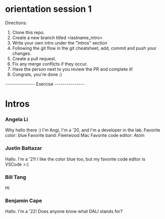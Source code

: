 # orientation session 1
Directions:

1. Clone this repo.
3. Create a new branch titled <lastname_intro>
4. Write your own intro under the "Intros" section
5. Following the git flow in the git cheatsheet, add, commit and push your changes.
6. Create a pull request.
7. Fix any merge conflicts if they occur.
8. Have the person next to you review the PR and complete it!
9. Congrats, you're done :)


--------------- Exercise ---------------
# Intros

### Angela Li
Why hello there :) 
I'm Angi, I'm a '20, and I'm a developer in the lab.
Favorite color: blue
Favorite band: Fleetwood Mac
Favorite code editor: Atom

### Justin Baltazar
Hallo. I'm a '21!
I like the color blue too, but my favorite code editor is VSCode >:)

### Bill Tang
Hi

### Benjamin Cape
Hallo. I'm a '22!
Does anyone know what DALI stands for?
